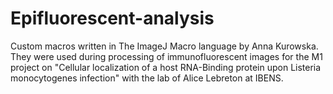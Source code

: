 # Epifluorescent-analysis

Custom macros written in The ImageJ Macro language by Anna Kurowska. They were used during processing of immunofluorescent images for  the M1 project on "Cellular localization of a host RNA-Binding protein upon Listeria monocytogenes infection" with the lab of Alice Lebreton at IBENS.

